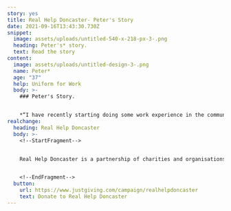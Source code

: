 ```yaml
---
story: yes
title: Real Help Doncaster- Peter's Story
date: 2021-09-16T13:43:30.730Z
snippet:
  image: assets/uploads/untitled-540-x-218-px-3-.png
  heading: Peter's* story.
  text: Read the story
content:
  image: assets/uploads/untitled-design-3-.png
  name: Peter*
  age: "37"
  help: Uniform for Work
  body: >-
    ### Peter's Story.


    *“I have recently starting doing some work experience in the community but unfortunately I didn’t have any work clothes or boots. Thanks to the Real Help Doncaster fund I have been able to buy the essential items I need to continue the work and help to build my confidence. “*
realchange:
  heading: Real Help Doncaster
  body: >-
    <!--StartFragment-->


    Real Help Doncaster is a partnership of charities and organisations working to help people experiencing homelessness and rough sleeping. We want to make sure that your generosity can make a real difference to peoples lives. Our aim is to give people the best possible chance of moving away from the street and into a safer and healthier lifestyle.


    <!--EndFragment-->
  button:
    url: https://www.justgiving.com/campaign/realhelpdoncaster
    text: Donate to Real Help Doncaster
---
```

